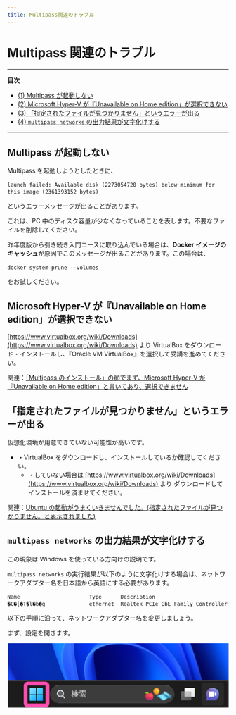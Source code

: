```yaml
---
title: Multipass関連のトラブル
---
```


# Multipass 関連のトラブル

---
**目次**

- [(1) Multipass が起動しない](#1)
- [(2) Microsoft Hyper-V が『Unavailable on Home edition」が選択できない](#2)
- [(3) 「指定されたファイルが見つかりません」というエラーが出る](#3)
- [(4) `multipass networks` の出力結果が文字化けする](#4)

---

## Multipass が起動しない <a id="1"></a>

Multipass を起動しようとしたときに、

```
launch failed: Available disk (2273054720 bytes) below minimum for this image (2361393152 bytes)
```

というエラーメッセージが出ることがあります。

これは、PC 中のディスク容量が少なくなっていることを表します。不要なファイルを削除してください。

昨年度版から引き続き入門コースに取り込んでいる場合は、**Docker イメージのキャッシュ**が原因でこのメッセージが出ることがあります。この場合は、

```
docker system prune --volumes
```

をお試しください。

## Microsoft Hyper-V が『Unavailable on Home edition」が選択できない <a id="2"></a>

[https://www.virtualbox.org/wiki/Downloads](https://www.virtualbox.org/wiki/Downloads) より VirtualBox をダウンロード・インストールし、『Oracle VM VirtualBox』を選択して受講を進めてください。

関連：[「Multipass のインストール」の節でまず、Microsoft Hyper-V が『Unavailable on Home edition」と書いてあり、選択できません](https://www.nnn.ed.nico/questions/29536)

## 「指定されたファイルが見つかりません」というエラーが出る <a id="3"></a>

仮想化環境が用意できていない可能性が高いです。

- ・VirtualBox をダウンロードし、インストールしているか確認してください。
  - ・していない場合は [https://www.virtualbox.org/wiki/Downloads](https://www.virtualbox.org/wiki/Downloads) より ダウンロードしてインストールを済ませてください。

関連：[Ubuntu の起動がうまくいきませんでした。(指定されたファイルが見つかりません。と表示されました)](https://www.nnn.ed.nico/questions/29528)

## `multipass networks` の出力結果が文字化けする <a id="4"></a>

この現象は Windows を使っている方向けの説明です。

`multipass networks` の実行結果が以下のように文字化けする場合は、ネットワークアダプター名を日本語から英語にする必要があります。

```shell
Name                      Type      Description
�C�[�T�l�b�g              ethernet  Realtek PCIe GbE Family Controller
```

以下の手順に沿って、ネットワークアダプター名を変更しましょう。

まず、設定を開きます。

![](./images/how-to-rename-na-1.png)

